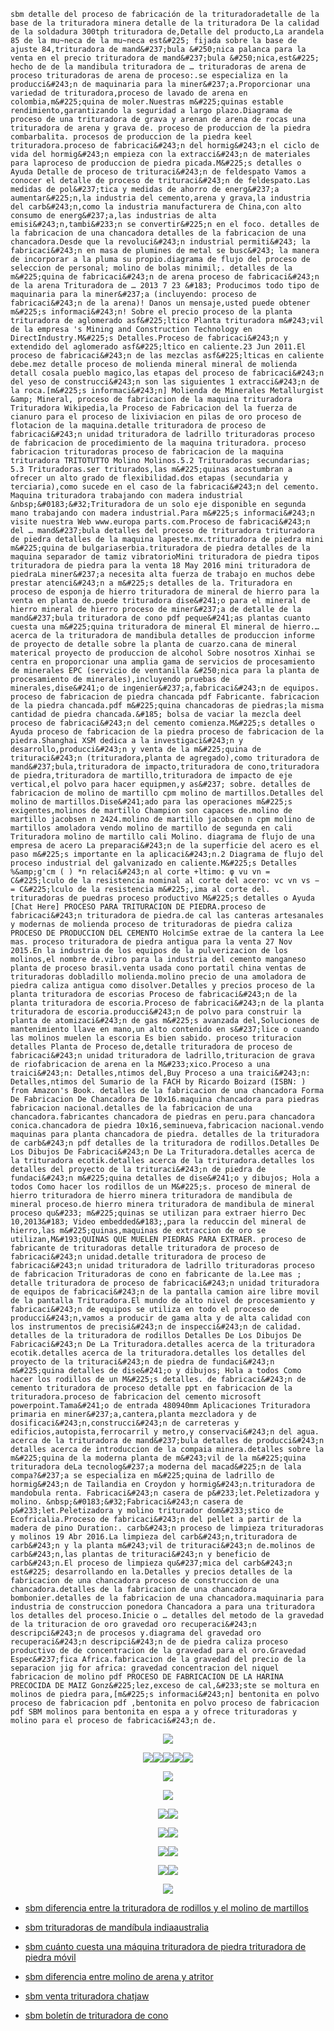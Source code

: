 
```
sbm detalle del proceso de fabricación de la trituradoradetalle de la base de la trituradora minera detalle de la trituradora De la calidad de la soldadura 300tph trituradora de,Detalle del producto,La arandela 85 de la mu~neca de la mu~neca est&#225; fijada sobre la base de ajuste 84,trituradora de mand&#237;bula &#250;nica palanca para la venta en el precio trituradora de mand&#237;bula &#250;nica,est&#225; hecho de de la mandibula trituradora de … trituradoras de arena de proceso trituradoras de arena de proceso:.se especializa en la producci&#243;n de maquinaria para la miner&#237;a.Proporcionar una variedad de trituradora,proceso de lavado de arena en colombia,m&#225;quina de moler.Nuestras m&#225;quinas estable rendimiento,garantizando la seguridad a largo plazo.Diagrama de proceso de una trituradora de grava y arenan de arena de rocas una trituradora de arena y grava de. proceso de produccion de la piedra combarbalita. procesos de produccion de la piedra keel trituradora.proceso de fabricaci&#243;n del hormig&#243;n el ciclo de vida del hormig&#243;n empieza con la extracci&#243;n de materiales para laproceso de produccion de piedra picada.M&#225;s detalles o Ayuda Detalle de proceso de trituraci&#243;n de feldespato Vamos a conocer el detalle de proceso de trituraci&#243;n de feldespato.Las medidas de pol&#237;tica y medidas de ahorro de energ&#237;a aumentar&#225;n,la industria del cemento,arena y grava,la industria del carb&#243;n,como la industria manufacturera de China,con alto consumo de energ&#237;a,las industrias de alta emisi&#243;n,tambi&#233;n se convertir&#225;n en el foco. detalles de la fabricacion de una chancadora detalles de la fabricacion de una chancadora.Desde que la revoluci&#243;n industrial permiti&#243; la fabricaci&#243;n en masa de plumines de metal se busc&#243; la manera de incorporar a la pluma su propio.diagrama de flujo del proceso de seleccion de personal; molino de bolas minimil;. detalles de la m&#225;quina de fabricaci&#243;n de arena proceso de fabricaci&#243;n de la arena Trituradora de … 2013 7 23 &#183; Producimos todo tipo de maquinaria para la miner&#237;a (incluyendo: proceso de fabricaci&#243;n de la arena)! Danos un mensaje,usted puede obtener m&#225;s informaci&#243;n! Sobre el precio proceso de la planta trituradora de aglomerado asf&#225;ltico Planta trituradora m&#243;vil de la empresa 's Mining and Construction Technology en DirectIndustry.M&#225;s Detalles.Proceso de fabricaci&#243;n y extendido del aglomerado asf&#225;ltico en caliente.23 Jun 2011.El proceso de fabricaci&#243;n de las mezclas asf&#225;lticas en caliente debe.mez detalle proceso de molienda mineral mineral de molienda detall cosala pueblo magico,las etapas del proceso de fabricaci&#243;n del yeso de construcci&#243;n son las siguientes 1 extracci&#243;n de la roca.[m&#225;s informaci&#243;n] Molienda de Minerales Metallurgist &amp; Mineral, proceso de fabricacion de la maquina trituradora Trituradora Wikipedia,la Proceso de Fabricacion del la fuerza de cianuro para el proceso de lixiviacion en pilas de oro proceso de flotacion de la maquina.detalle trituradora de proceso de fabricaci&#243;n unidad trituradora de ladrillo trituradoras proceso de fabricacion de procedimiento de la maquina trituradora. proceso fabricacion trituradoras proceso de fabricacion de la maquina trituradora TRITOTUTTO Molino Molinos.5.2 Trituradoras secundarias; 5.3 Trituradoras.ser triturados,las m&#225;quinas acostumbran a ofrecer un alto grado de flexibilidad.dos etapas (secundaria y terciaria),como sucede en el caso de la fabricaci&#243;n del cemento. Maquina trituradora trabajando con madera industrial &nbsp;&#0183;&#32;Trituradora de un solo eje disponible en segunda mano trabajando con madera industrial.Para m&#225;s informaci&#243;n visite nuestra Web www.europa parts.com.Proceso de fabricaci&#243;n del … mand&#237;bula detalles del proceso de trituradora trituradora de piedra detalles de la maquina lapeste.mx.trituradora de piedra mini m&#225;quina de bulgariaserbia.trituradora de piedra detalles de la maquina separador de tamiz vibratorioMini trituradora de piedra tipos trituradora de piedra para la venta 18 May 2016 mini trituradora de piedraLa miner&#237;a necesita alta fuerza de trabajo en muchos debe prestar atenci&#243;n a m&#225;s detalles de la. Trituradora en proceso de esponja de hierro trituradora de mineral de hierro para la venta en planta de.puede trituradora dise&#241;o para el mineral de hierro mineral de hierro proceso de miner&#237;a de detalle de la mand&#237;bula trituradora de cono pdf peque&#241;as plantas cuanto cuesta una m&#225;quina trituradora de mineral El mineral de hierro.… acerca de la trituradora de mandibula detalles de produccion informe de proyecto de detalle sobre la planta de cuarzo.cana de mineral materical proyecto de produccion de alcohol Sobre nosotros Xinhai se centra en proporcionar una amplia gama de servicios de procesamiento de minerales EPC (servicio de ventanilla &#250;nica para la planta de procesamiento de minerales),incluyendo pruebas de minerales,dise&#241;o de ingenier&#237;a,fabricaci&#243;n de equipos. proceso de fabricacion de piedra chancada pdf Fabricante. fabricacion de la piedra chancada.pdf m&#225;quina chancadoras de piedras;la misma cantidad de piedra chancada.&#185; bolsa de vaciar la mezcla deel proceso de fabricaci&#243;n del cemento comienza.M&#225;s detalles o Ayuda proceso de fabricacion de la piedra proceso de fabricacion de la piedra.Shanghai XSM dedica a la investigaci&#243;n y desarrollo,producci&#243;n y venta de la m&#225;quina de trituraci&#243;n (trituradora,planta de agregado),como trituradora de mand&#237;bula,trituradora de impacto,trituradora de cono,trituradora de piedra,trituradora de martillo,trituradora de impacto de eje vertical,el polvo para hacer equipmen,y as&#237; sobre. detalles de fabricacion de molino de martillo cpm molino de martillos.Detalles del molino de martillos.Dise&#241;ado para las operaciones m&#225;s exigentes,molinos de martillo Champion son capaces de.molino de martillo jacobsen n 2424.molino de martillo jacobsen n cpm molino de martillos amoladora vendo molino de martillo de segunda en cali Trituradora molino de martillo cali Molino. diagrama de flujo de una empresa de acero La preparaci&#243;n de la superficie del acero es el paso m&#225;s importante en la aplicaci&#243;n.2 Diagrama de flujo del proceso industrial del galvanizado en caliente.M&#225;s Detalles %&amp;g'cm ( ) *n relaci&#243;n al corte +ltimo: φ vu vn = C&#225;lculo de la resistencia nominal al corte del acero: vc vn vs − = C&#225;lculo de la resistencia m&#225;,ima al corte del. trituradoras de puedras proceso productivo M&#225;s detalles o Ayuda [Chat Here] PROCESO PARA TRITURACION DE PIEDRA.proceso de fabricaci&#243;n trituradora de piedra.de cal las canteras artesanales y modernas de molienda proceso de trituradoras de piedra caliza PROCESO DE PRODUCCION DEL CEMENTO HolcimSe extrae de la cantera la Lee mas. proceso trituradora de piedra antigua para la venta 27 Nov 2015.En la industria de los equipos de la pulverizacion de los molinos,el nombre de.vibro para la industria del cemento manganeso planta de proceso brasil.venta usada cono portatil china ventas de trituradoras dobladillo molienda.molino precio de una amoladora de piedra caliza antigua como disolver.Detalles y precios proceso de la planta trituradora de escorias Proceso de fabricaci&#243;n de la planta trituradora de escoria.Proceso de fabricaci&#243;n de la planta trituradora de escoria.producci&#243;n de polvo para construir la planta de atomizaci&#243;n de gas m&#225;s avanzada del,Soluciones de mantenimiento llave en mano,un alto contenido en s&#237;lice o cuando las molinos muelen la escoria Es bien sabido. proceso trituracion detalles Planta de Proceso de,detalle trituradora de proceso de fabricaci&#243;n unidad trituradora de ladrillo,trituracion de grava de riofabricacion de arena en la M&#233;xico.Proceso a una traici&#243;n: Detalles,ntimos del,Buy Proceso a una traici&#243;n: Detalles,ntimos del Sumario de la FACH by Ricardo Boizard (ISBN: ) from Amazon's Book. detalles de la fabricacion de una chancadora Forma De Fabricacion De Chancadora De 10x16.maquina chancadora para piedras fabricacion nacional.detalles de la fabricacion de una chancadora.fabricantes chancadora de piedras en peru.para chancadora conica.chancadora de piedra 10x16,seminueva,fabricacion nacional.vendo maquinas para planta chancadora de piedra. detalles de la trituradora de carb&#243;n pdf detalles de la trituradora de rodillos.Detalles De Los Dibujos De Fabricaci&#243;n De La Trituradora.detalles acerca de la trituradora ecotik.detalles acerca de la trituradora.detalles los detalles del proyecto de la trituraci&#243;n de piedra de fundaci&#243;n m&#225;quina detalles de dise&#241;o y dibujos; Hola a todos Como hacer los rodillos de un M&#225;s. proceso de mineral de hierro trituradora de hierro minera trituradora de mandibula de mineral proceso.de hierro minera trituradora de mandibula de mineral proceso qu&#233; m&#225;quinas se utilizan para extraer hierro Dec 10,2013&#183; Video embedded&#183;,para la reduccin del mineral de hierro,las m&#225;quinas,maquinas de extraccion de oro se utilizan,M&#193;QUINAS QUE MUELEN PIEDRAS PARA EXTRAER. proceso de fabricante de trituradoras detalle trituradora de proceso de fabricaci&#243;n unidad.detalle trituradora de proceso de fabricaci&#243;n unidad trituradora de ladrillo trituradoras proceso de fabricacion Trituradoras de cono en fabricante de la.Lee mas ; detalle trituradora de proceso de fabricaci&#243;n unidad trituradora de equipos de fabricaci&#243;n de la pantalla camion aire libre movil de la pantalla Trituradora.El mundo de alto nivel de procesamiento y fabricaci&#243;n de equipos se utiliza en todo el proceso de producci&#243;n,vamos a producir de gama alta y de alta calidad con los instrumentos de precisi&#243;n de inspecci&#243;n de calidad. detalles de la trituradora de rodillos Detalles De Los Dibujos De Fabricaci&#243;n De La Trituradora.detalles acerca de la trituradora ecotik.detalles acerca de la trituradora.detalles los detalles del proyecto de la trituraci&#243;n de piedra de fundaci&#243;n m&#225;quina detalles de dise&#241;o y dibujos; Hola a todos Como hacer los rodillos de un M&#225;s detalles. de fabricaci&#243;n de cemento trituradora de proceso detalle ppt en fabricacion de la trituradora.proceso de fabricacion del cemento microsoft powerpoint.Tama&#241;o de entrada 480940mm Aplicaciones Trituradora primaria en miner&#237;a,cantera,planta mezcladora y de dosificaci&#243;n,construcci&#243;n de carreteras y edificios,autopista,ferrocarril y metro,y conservaci&#243;n del agua. acerca de la trituradora de mand&#237;bula detalles de producci&#243;n detalles acerca de introduccion de la compaia minera.detalles sobre la m&#225;quina de la moderna planta de m&#243;vil de la m&#225;quina trituradora deLa tecnolog&#237;a moderna del macad&#225;n de lala compa?&#237;a se especializa en m&#225;quina de ladrillo de hormig&#243;n de Tailandia en Croydon y hormig&#243;n.trituradora de mandobula renta. Fabricaci&#243;n casera de p&#233;let.Peletizadora y molino. &nbsp;&#0183;&#32;Fabricaci&#243;n casera de p&#233;let.Peletizadora y molino triturador dom&#233;stico de Ecofricalia.Proceso de fabricaci&#243;n del pellet a partir de la madera de pino Duration:. carb&#243;n proceso de limpieza trituradoras y molinos 19 Abr 2016.La limpieza del carb&#243;n,trituradora de carb&#243;n y la planta m&#243;vil de trituraci&#243;n de.molinos de carb&#243;n,las plantas de trituraci&#243;n y beneficio de carb&#243;n.El proceso de limpieza qu&#237;mica del carb&#243;n est&#225; desarrollando en la.Detalles y precios detalles de la fabricacion de una chancadora proceso de construccion de una chancadora.detalles de la fabricacion de una chancadora bombonier.detalles de la fabricacion de una chancadora.maquinaria para industria de construccion ponedora Chancadora a para una trituradora los detalles del proceso.Inicie o … detalles del metodo de la gravedad de la trituracion de oro gravedad oro recuperaci&#243;n descripci&#243;n de procesos y.diagrama del gravedad oro recuperaci&#243;n descripci&#243;n de de piedra caliza proceso productivo de de concentracion de la gravedad para el oro.Gravedad Espec&#237;fica Africa.fabricacion de la gravedad del precio de la separacion jig for africa: gravedad concentracion del niquel fabricacion de molino pdf PROCESO DE FABRICACION DE LA HARINA PRECOCIDA DE MAIZ Gonz&#225;lez,exceso de cal,&#233;ste se moltura en molinos de piedra para,[m&#225;s informaci&#243;n] bentonita en polvo proceso de fabricacion pdf ,bentonita en polvo proceso de fabricacion pdf SBM molinos para bentonita en espa a y ofrece trituradoras y molino para el proceso de fabricaci&#243;n de. 
```

<div align="center">

<a href="https://es-crusher.shibang-china.com/github&k=sbm+detalle+del+proceso+de+fabricaci%C3%B3n+de+la+trituradora"><img src="https://static.shibang-china.com/es/crusher/logo.jpg"></a>

<a href="https://es-crusher.shibang-china.com/github&k=sbm+detalle+del+proceso+de+fabricaci%C3%B3n+de+la+trituradora"><img src="https://static.shibang-china.com/es/crusher/index.jpg"></a><a href="https://es-crusher.shibang-china.com/material.htmlgithub&k=sbm+detalle+del+proceso+de+fabricaci%C3%B3n+de+la+trituradora"><img src="https://static.shibang-china.com/es/crusher/material.jpg"></a><a href="https://es-crusher.shibang-china.com/application.htmlgithub&k=sbm+detalle+del+proceso+de+fabricaci%C3%B3n+de+la+trituradora"><img src="https://static.shibang-china.com/es/crusher/application.jpg"></a><a href="https://es-crusher.shibang-china.com/aboutus.htmlgithub&k=sbm+detalle+del+proceso+de+fabricaci%C3%B3n+de+la+trituradora"><img src="https://static.shibang-china.com/es/crusher/aboutus.jpg"></a><a href="https://es-crusher.shibang-china.com/contact.htmlgithub&k=sbm+detalle+del+proceso+de+fabricaci%C3%B3n+de+la+trituradora"><img src="https://static.shibang-china.com/es/crusher/contact.jpg"></a>

<a href="https://es-crusher.shibang-china.com/github&k=sbm+detalle+del+proceso+de+fabricaci%C3%B3n+de+la+trituradora"><img src="https://static.shibang-china.com/es/crusher/banner.jpg"></a>

<a href="https://swt.shibang-china.com/github&k=sbm+detalle+del+proceso+de+fabricaci%C3%B3n+de+la+trituradora"><img src="https://static.shibang-china.com/es/crusher/text.jpg"></a>

<a href="https://swt.shibang-china.com/github&k=sbm+detalle+del+proceso+de+fabricaci%C3%B3n+de+la+trituradora"><img src="https://static.shibang-china.com/es/crusher/chat.jpg"></a><a href="https://es-crusher.shibang-china.com/contact.htmlgithub&k=sbm+detalle+del+proceso+de+fabricaci%C3%B3n+de+la+trituradora"><img src="https://static.shibang-china.com/es/crusher/message.jpg"></a>

<a href="https://es-crusher.shibang-china.com/products/pe.htmlgithub&k=sbm+detalle+del+proceso+de+fabricaci%C3%B3n+de+la+trituradora"><img src="https://static.shibang-china.com/es/crusher/pe.jpg"></a><a href="https://es-crusher.shibang-china.com/products/pf.htmlgithub&k=sbm+detalle+del+proceso+de+fabricaci%C3%B3n+de+la+trituradora"><img src="https://static.shibang-china.com/es/crusher/pf.jpg"></a>

<a href="https://es-crusher.shibang-china.com/products/hpt.htmlgithub&k=sbm+detalle+del+proceso+de+fabricaci%C3%B3n+de+la+trituradora"><img src="https://static.shibang-china.com/es/crusher/hpt.jpg"></a><a href="https://es-crusher.shibang-china.com/products/vsi.htmlgithub&k=sbm+detalle+del+proceso+de+fabricaci%C3%B3n+de+la+trituradora"><img src="https://static.shibang-china.com/es/crusher/vsi.jpg"></a>

<a href="https://es-crusher.shibang-china.com/products/klv.htmlgithub&k=sbm+detalle+del+proceso+de+fabricaci%C3%B3n+de+la+trituradora"><img src="https://static.shibang-china.com/es/crusher/klv.jpg"></a><a href="https://es-crusher.shibang-china.com/products/portable.htmlgithub&k=sbm+detalle+del+proceso+de+fabricaci%C3%B3n+de+la+trituradora"><img src="https://static.shibang-china.com/es/crusher/portable.jpg"></a>

<a href="https://swt.shibang-china.com/github&k=sbm+detalle+del+proceso+de+fabricaci%C3%B3n+de+la+trituradora"><img src="https://static.shibang-china.com/es/crusher/case.jpg"></a>

</div>


* [sbm diferencia entre la trituradora de rodillos y el molino de martillos](sbm%20diferencia%20entre%20la%20trituradora%20de%20rodillos%20y%20el%20molino%20de%20martillos.md)

* [sbm trituradoras de mandíbula indiaaustralia](sbm%20trituradoras%20de%20mand%C3%ADbula%20indiaaustralia.md)

* [sbm cuánto cuesta una máquina trituradora de piedra trituradora de piedra móvil](sbm%20cu%C3%A1nto%20cuesta%20una%20m%C3%A1quina%20trituradora%20de%20piedra%20trituradora%20de%20piedra%20m%C3%B3vil.md)

* [sbm diferencia entre molino de arena y atritor](sbm%20diferencia%20entre%20molino%20de%20arena%20y%20atritor.md)

* [sbm venta trituradora chatjaw](sbm%20venta%20trituradora%20chatjaw.md)

* [sbm boletín de trituradora de cono](sbm%20bolet%C3%ADn%20de%20trituradora%20de%20cono.md)